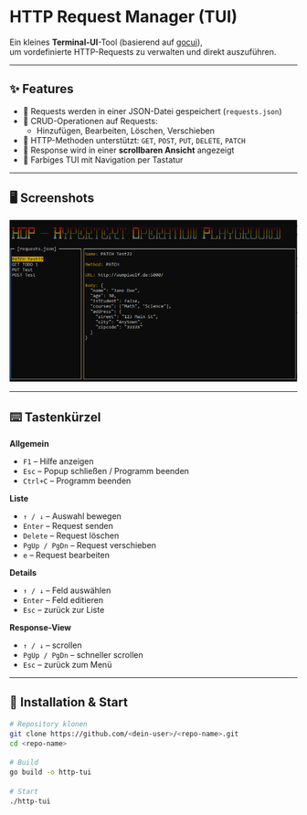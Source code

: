 # HTTP Request Manager (TUI)

Ein kleines **Terminal-UI**-Tool (basierend auf [gocui](https://github.com/jroimartin/gocui)),  
um vordefinierte HTTP-Requests zu verwalten und direkt auszuführen.

---

## ✨ Features

- 📂 Requests werden in einer JSON-Datei gespeichert (`requests.json`)
- 📝 CRUD-Operationen auf Requests:
  - Hinzufügen, Bearbeiten, Löschen, Verschieben
- 📡 HTTP-Methoden unterstützt: `GET`, `POST`, `PUT`, `DELETE`, `PATCH`
- 📜 Response wird in einer **scrollbaren Ansicht** angezeigt
- 🎨 Farbiges TUI mit Navigation per Tastatur

---

## 🖥️ Screenshots

![Screenshot vom TUI](screenshot.png)


---

## ⌨️ Tastenkürzel

**Allgemein**
- `F1` – Hilfe anzeigen
- `Esc` – Popup schließen / Programm beenden
- `Ctrl+C` – Programm beenden

**Liste**
- `↑ / ↓` – Auswahl bewegen
- `Enter` – Request senden
- `Delete` – Request löschen
- `PgUp / PgDn` – Request verschieben
- `e` – Request bearbeiten

**Details**
- `↑ / ↓` – Feld auswählen
- `Enter` – Feld editieren
- `Esc` – zurück zur Liste

**Response-View**
- `↑ / ↓` – scrollen
- `PgUp / PgDn` – schneller scrollen
- `Esc` – zurück zum Menü

---

## 🚀 Installation & Start

```bash
# Repository klonen
git clone https://github.com/<dein-user>/<repo-name>.git
cd <repo-name>

# Build
go build -o http-tui

# Start
./http-tui
